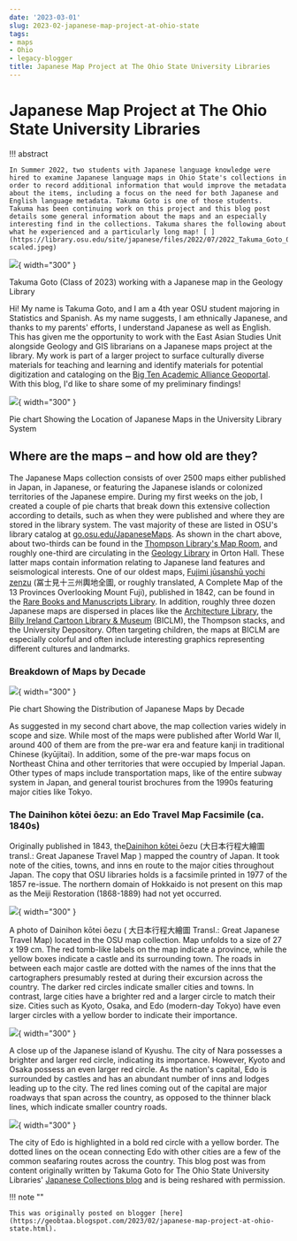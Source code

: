```yaml
---
date: '2023-03-01'
slug: 2023-02-japanese-map-project-at-ohio-state
tags:
- maps
- Ohio
- legacy-blogger
title: Japanese Map Project at The Ohio State University Libraries
---
```


# Japanese Map Project at The Ohio State University Libraries

!!! abstract 

	In Summer 2022, two students with Japanese language knowledge were hired to examine Japanese language maps in Ohio State's collections in order to record additional information that would improve the metadata about the items, including a focus on the need for both Japanese and English language metadata. Takuma Goto is one of those students. Takuma has been continuing work on this project and this blog post details some general information about the maps and an especially interesting find in the collections. Takuma shares the following about what he experienced and a particularly long map! [ ](https://library.osu.edu/site/japanese/files/2022/07/2022_Takuma_Goto_OSU_Geology_Library-scaled.jpeg) 

[![](https://blogger.googleusercontent.com/img/b/R29vZ2xl/AVvXsEhLU9Z7Acgqo3c--9oUAlY0X18ffbsPse32cdE30GEXYJ_Ad-mJ6xzYl2qSz5aegqb2ciqZuc_KFf94NgMXx4eDKfKK-HzAsyNY-RfvhAdKx-9lzKNcLZTw5smigxHMxxvp0Sl6ruIawG1n7Qj3fXx5DC8gHVNehc_Ek6giiH20nfj7X2M1O9ZdSw5cSQ/w402-h300/image1-31.jpeg)](https://blogger.googleusercontent.com/img/b/R29vZ2xl/AVvXsEhLU9Z7Acgqo3c--9oUAlY0X18ffbsPse32cdE30GEXYJ_Ad-mJ6xzYl2qSz5aegqb2ciqZuc_KFf94NgMXx4eDKfKK-HzAsyNY-RfvhAdKx-9lzKNcLZTw5smigxHMxxvp0Sl6ruIawG1n7Qj3fXx5DC8gHVNehc_Ek6giiH20nfj7X2M1O9ZdSw5cSQ/s588/image1-31.jpeg){ width="300" }

Takuma Goto (Class of 2023) working with a Japanese map in the Geology Library 

<!-- more -->

Hi! My name is Takuma Goto, and I am a 4th year OSU student majoring in Statistics and Spanish. As my name suggests, I am ethnically Japanese, and thanks to my parents' efforts, I understand Japanese as well as English. This has given me the opportunity to work with the East Asian Studies Unit alongside Geology and GIS librarians on a Japanese maps project at the library. My work is part of a larger project to surface culturally diverse materials for teaching and learning and identify materials for potential digitization and cataloging on the [Big Ten Academic Alliance Geoportal](https://geo.btaa.org/). With this blog, I'd like to share some of my preliminary findings! 

[![](https://blogger.googleusercontent.com/img/b/R29vZ2xl/AVvXsEhmiUc-pJAGtW_1GXGVBYXnbrd_x6jJLC--EFHS9m4jegoBLdX7--gDsNoE9GG5LMxYu8aA1wtSkgFa6jTzPkMYIRQkCe_IK9JhZZtsmL2jPKg99RRqsuBejIGHkLV31X0pB0p1JUVvDKlHkpzVh0nsyvbO1d-cKU6Hw8x3Ov_pSDOQ_xoVAD2tP3kktg/w537-h245/image2-33.png)](https://blogger.googleusercontent.com/img/b/R29vZ2xl/AVvXsEhmiUc-pJAGtW_1GXGVBYXnbrd_x6jJLC--EFHS9m4jegoBLdX7--gDsNoE9GG5LMxYu8aA1wtSkgFa6jTzPkMYIRQkCe_IK9JhZZtsmL2jPKg99RRqsuBejIGHkLV31X0pB0p1JUVvDKlHkpzVh0nsyvbO1d-cKU6Hw8x3Ov_pSDOQ_xoVAD2tP3kktg/s1024/image2-33.png){ width="300" }

Pie chart Showing the Location of Japanese Maps in the University Library System

## Where are the maps – and how old are they?

The Japanese Maps collection consists of over 2500 maps either published in Japan, in Japanese, or featuring the Japanese islands or colonized territories of the Japanese empire. During my first weeks on the job, I created a couple of pie charts that break down this extensive collection according to details, such as when they were published and where they are stored in the library system. The vast majority of these are listed in OSU's library catalog at [go.osu.edu/JapaneseMaps](http://go.osu.edu/JapaneseMaps). As shown in the chart above, about two-thirds can be found in the [Thompson Library's Map Room](https://library.osu.edu/locations/thompson/maproom), and roughly one-third are circulating in the [Geology Library](https://library.osu.edu/locations/geology) in Orton Hall. These latter maps contain information relating to Japanese land features and seismological interests. One of our oldest maps, [Fujimi jūsanshū yochi zenzu](https://osu.on.worldcat.org/oclc/698331057) (冨士見十三州輿地全圖, or roughly translated, A Complete Map of the 13 Provinces Overlooking Mount Fuji), published in 1842, can be found in the [Rare Books and Manuscripts Library](https://library.osu.edu/rbml). In addition, roughly three dozen Japanese maps are dispersed in places like the [Architecture Library](https://library.osu.edu/locations/architecture), the [Billy Ireland Cartoon Library & Museum](https://cartoons.osu.edu/) (BICLM), the Thompson stacks, and the University Depository. Often targeting children, the maps at BICLM are especially colorful and often include interesting graphics representing different cultures and landmarks.

### Breakdown of Maps by Decade

[![](https://blogger.googleusercontent.com/img/b/R29vZ2xl/AVvXsEjYVWP-g43q0JwiJp5BKKkiNQlPyu_aSPoVNR8Rtd1ctzcweQZzOB9M_K5rD2eKHehhAc7j7p-avagoRHNMZEtI_-yGylwYFaN6Oyg80wdwpSFpqaaQ-WdcnuvJKU3zmQ0hVyigM246Ayb1E5Zc4CamR6Fly39NMFRw6TReqN68kXv2H_Z3V0yPDMUXBw/w475-h294/image3-35.png)](https://blogger.googleusercontent.com/img/b/R29vZ2xl/AVvXsEjYVWP-g43q0JwiJp5BKKkiNQlPyu_aSPoVNR8Rtd1ctzcweQZzOB9M_K5rD2eKHehhAc7j7p-avagoRHNMZEtI_-yGylwYFaN6Oyg80wdwpSFpqaaQ-WdcnuvJKU3zmQ0hVyigM246Ayb1E5Zc4CamR6Fly39NMFRw6TReqN68kXv2H_Z3V0yPDMUXBw/s711/image3-35.png){ width="300" }

Pie chart Showing the Distribution of Japanese Maps by Decade 
 
As suggested in my second chart above, the map collection varies widely in scope and size. While most of the maps were published after World War II, around 400 of them are from the pre-war era and feature kanji in traditional Chinese (kyūjitai). In addition, some of the pre-war maps focus on Northeast China and other territories that were occupied by Imperial Japan. Other types of maps include transportation maps, like of the entire subway system in Japan, and general tourist brochures from the 1990s featuring major cities like Tokyo.

### The Dainihon kōtei ōezu: an Edo Travel Map Facsimile (ca. 1840s)

Originally published in 1843, the[Dainihon kōtei ](https://library.ohio-state.edu/record=b8348781~S7)ōezu (大日本行程大繪圖 transl.: Great Japanese Travel Map ) mapped the country of Japan. It took note of the cities, towns, and inns en route to the major cities throughout Japan. The copy that OSU libraries holds is a facsimile printed in 1977 of the 1857 re-issue. The northern domain of Hokkaido is not present on this map as the Meiji Restoration (1868-1889) had not yet occurred.

[![](https://blogger.googleusercontent.com/img/a/AVvXsEjpQg0SH05smONdfR-aZ3ghZqESd3QXbWUBiIa18EvD-uhYwSm77oM_IWMVvl3bbCd-I7EnR0fkfnEgPeTQSU_bht1M38f-2GM7-FTOfzohQs3r9BS9iY2T0U2rP2KnqJBzL9rZA1jzm7w7VX6PNjmskSytuOvUBCfp9Cl06tQV-YD2CmFWdS9ZqITFOw=s320)](https://blogger.googleusercontent.com/img/a/AVvXsEjpQg0SH05smONdfR-aZ3ghZqESd3QXbWUBiIa18EvD-uhYwSm77oM_IWMVvl3bbCd-I7EnR0fkfnEgPeTQSU_bht1M38f-2GM7-FTOfzohQs3r9BS9iY2T0U2rP2KnqJBzL9rZA1jzm7w7VX6PNjmskSytuOvUBCfp9Cl06tQV-YD2CmFWdS9ZqITFOw){ width="300" }

A photo of Dainihon kōtei ōezu ( 大日本行程大繪圖 Transl.: Great Japanese Travel Map) located in the OSU map collection. Map unfolds to a size of 27 x 199 cm. The red tomb-like labels on the map indicate a province, while the yellow boxes indicate a castle and its surrounding town. The roads in between each major castle are dotted with the names of the inns that the cartographers presumably rested at during their excursion across the country. The darker red circles indicate smaller cities and towns. In contrast, large cities have a brighter red and a larger circle to match their size. Cities such as Kyoto, Osaka, and Edo (modern-day Tokyo) have even larger circles with a yellow border to indicate their importance. 

[![](https://blogger.googleusercontent.com/img/b/R29vZ2xl/AVvXsEjaXfC-dmgKfjvHhpfr68Fs0tnSLt_lKQ8wSNUnWjdiBhvJdo7UTx2zJF9-eCKVY7fE7R0nIRsgbWMgp7qP6CyQc2JRGfexgXnTWTTzHch_e-JQaewCSAUvxpECTPH3eYbF3CVqltOTMB32IZUGSi5nR6iDsswOpdWOe0tHqXqhdVHdLvf-mb8jvr7LLQ/s320/image5-39.jpeg)](https://blogger.googleusercontent.com/img/b/R29vZ2xl/AVvXsEjaXfC-dmgKfjvHhpfr68Fs0tnSLt_lKQ8wSNUnWjdiBhvJdo7UTx2zJF9-eCKVY7fE7R0nIRsgbWMgp7qP6CyQc2JRGfexgXnTWTTzHch_e-JQaewCSAUvxpECTPH3eYbF3CVqltOTMB32IZUGSi5nR6iDsswOpdWOe0tHqXqhdVHdLvf-mb8jvr7LLQ/s766/image5-39.jpeg){ width="300" }

 A close up of the Japanese island of Kyushu. The city of Nara possesses a brighter and larger red circle, indicating its importance. However, Kyoto and Osaka possess an even larger red circle. As the nation's capital, Edo is surrounded by castles and has an abundant number of inns and lodges leading up to the city. The red lines coming out of the capital are major roadways that span across the country, as opposed to the thinner black lines, which indicate smaller country roads. 

[![](https://blogger.googleusercontent.com/img/b/R29vZ2xl/AVvXsEjKWoeT3ig1NNU3iH3Ozho2W7u1dWzhs0PGsQD6-w5QR2SPOSCVTJg-Xqn9G9Fzl_yadcDx2qXeSz8Kn4apUzEyIp3tbJaeddyr9FTnT5m9Nbo77gBVYcTlnmgCFAkVpIA0tuvxp8VjidE3SB8iWFSodQEPM4lCXDVgICUbBzGsY-nxlH7631hALchMjg/s320/image6-41.jpeg)](https://blogger.googleusercontent.com/img/b/R29vZ2xl/AVvXsEjKWoeT3ig1NNU3iH3Ozho2W7u1dWzhs0PGsQD6-w5QR2SPOSCVTJg-Xqn9G9Fzl_yadcDx2qXeSz8Kn4apUzEyIp3tbJaeddyr9FTnT5m9Nbo77gBVYcTlnmgCFAkVpIA0tuvxp8VjidE3SB8iWFSodQEPM4lCXDVgICUbBzGsY-nxlH7631hALchMjg/s659/image6-41.jpeg){ width="300" }

 The city of Edo is highlighted in a bold red circle with a yellow border. The dotted lines on the ocean connecting Edo with other cities are a few of the common seafaring routes across the country. This blog post was from content originally written by Takuma Goto for The Ohio State University Libraries' [Japanese Collections blog](https://library.osu.edu/site/japanese/) and is being reshared with permission.
 
!!! note ""

	This was originally posted on blogger [here](https://geobtaa.blogspot.com/2023/02/japanese-map-project-at-ohio-state.html).

